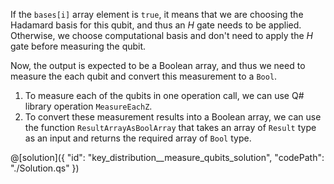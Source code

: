 If the `bases[i]` array element is `true`, it means that we are choosing the Hadamard basis for this qubit, and thus an $H$ gate needs to be applied. Otherwise, we choose computational basis and don't need to apply the $H$ gate before measuring the qubit.

Now, the output is expected to be a Boolean array, and thus we need to measure the each qubit and convert this measurement to a `Bool`. 
1. To measure each of the qubits in one operation call, we can use Q# library operation `MeasureEachZ`.
2. To convert these measurement results into a Boolean array, we can use the function `ResultArrayAsBoolArray` that takes an array of `Result` type as an input and returns the required array of `Bool` type.

@[solution]({
    "id": "key_distribution__measure_qubits_solution",
    "codePath": "./Solution.qs"
})
